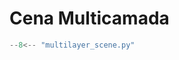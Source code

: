 # Cena Multicamada

```python title="cookbook/multilayer_scene.py"
--8<-- "multilayer_scene.py"
```
